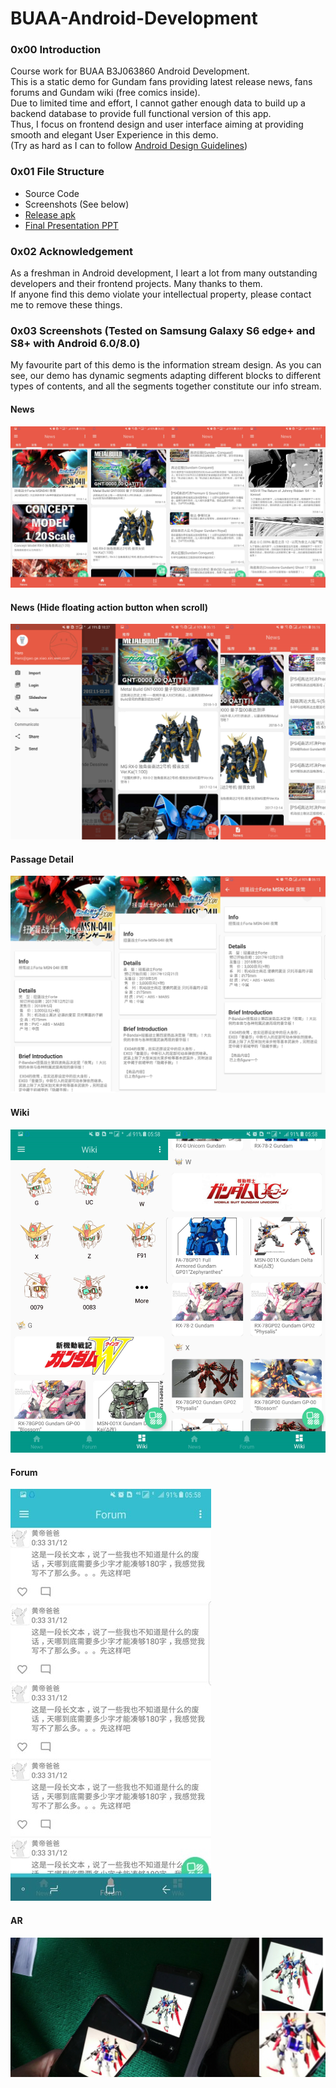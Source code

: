 # BUAA-Android-Development
### 0x00 Introduction
Course work for BUAA B3J063860 Android Development.  
This is a static demo for Gundam fans providing latest release news, fans forums and Gundam wiki (free comics inside).  
Due to limited time and effort, I cannot gather enough data to build up a backend database to provide full functional version of this app.  
Thus, I focus on frontend design and user interface aiming at providing smooth and elegant User Experience in this demo.  
(Try as hard as I can to follow [Android Design Guidelines](https://developer.android.com/design/))
### 0x01 File Structure
- Source Code
- Screenshots (See below)
- [Release apk](https://github.com/drmeerkat/BUAA-Android-Development/releases/download/v1.0/Haro.apk)
- [Final Presentation PPT](https://github.com/drmeerkat/BUAA-Android-Development/releases/download/v1.0/Final.Presentation.pptx)  
### 0x02 Acknowledgement
As a freshman in Android development, I leart a lot from many outstanding developers and their frontend projects. Many thanks to them.  
If anyone find this demo violate your intellectual property, please contact me to remove these things. 
### 0x03 Screenshots (Tested on Samsung Galaxy S6 edge+ and S8+ with Android 6.0/8.0)
My favourite part of this demo is the information stream design. As you can see, our demo has dynamic segments adapting different blocks to different types of contents, and all the segments together constitute our info stream.
#### News 
![sc1](https://github.com/drmeerkat/BUAA-Android-Development/blob/master/Screenshots/sc1.png)
#### News (Hide floating action button when scroll)
![sc2](https://github.com/drmeerkat/BUAA-Android-Development/blob/master/Screenshots/sc2.png)
#### Passage Detail
![sc3](https://github.com/drmeerkat/BUAA-Android-Development/blob/master/Screenshots/sc3.png)
#### Wiki
![sc4](https://github.com/drmeerkat/BUAA-Android-Development/blob/master/Screenshots/sc4.png)
#### Forum
![sc5](https://github.com/drmeerkat/BUAA-Android-Development/blob/master/Screenshots/sc6.jpg)
#### AR
![sc6](https://github.com/drmeerkat/BUAA-Android-Development/blob/master/Screenshots/sc5.png)
